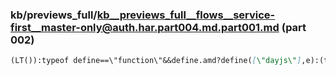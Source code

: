 ### kb/previews_full/kb__previews_full__flows__service-first__master-only@auth.har.part004.md.part001.md (part 002)

```md
(LT()):typeof define==\"function\"&&define.amd?define([\"dayjs\"],e):(t=typeof globalThis<\"u
```

```

